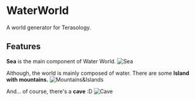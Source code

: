 # WaterWorld
A world generator for Terasology.

Features
--------
**Sea** is the main component of Water World.
![Sea](http://puu.sh/sZL03/8c78f7c7ad.jpg)

Although, the world is mainly composed of water. There are some **Island with mountains.**
![Mountains&Islands](http://puu.sh/sZKZq/bcd54ce972.jpg)

And... of course, there's a **cave** :D
![Cave](http://puu.sh/sZKXV/c4420fd81b.jpg)

